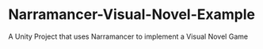 # Narramancer-Visual-Novel-Example
A Unity Project that uses Narramancer to implement a Visual Novel Game
